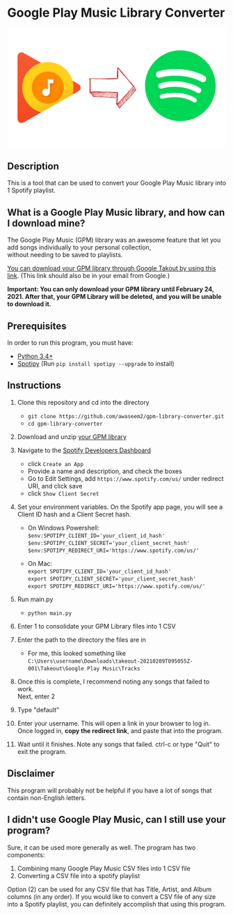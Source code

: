 # Google Play Music Library Converter

![icon](icon.png)

## Description

This is a tool that can be used to convert your Google Play Music library into 1 Spotify playlist.

## What is a Google Play Music library, and how can I download mine?

The Google Play Music (GPM) library was an awesome feature that let you add songs individually to your personal collection,  
without needing to be saved to playlists. 

[You can download your GPM library through Google Takout by using this link](https://takeout.google.com/settings/takeout/custom/play_music?gar=1). 
(This link should also be in your email from Google.)

**Important: You can only download your GPM library until February 24, 2021.
After that, your GPM Library will be deleted, and you will be unable to download it.**

## Prerequisites

In order to run this program, you must have:
- [Python 3.4+](https://www.python.org/downloads/)
- [Spotipy](https://spotipy.readthedocs.io/en/2.16.1/?highlight=spotify#installation) (Run `pip install spotipy --upgrade` to install)

## Instructions

1. Clone this repository and cd into the directory
    - `git clone https://github.com/awaseem2/gpm-library-converter.git`
    - `cd gpm-library-converter`

1. Download and unzip [your GPM library](https://takeout.google.com/settings/takeout/custom/play_music?gar=1)

2. Navigate to the [Spotify Developers Dashboard](https://developer.spotify.com/dashboard/applications)
    - click `Create an App`
    - Provide a name and description, and check the boxes
    - Go to Edit Settings, add `https://www.spotify.com/us/` under redirect URI, and click save
    - click `Show Client Secret`

3. Set your environment variables. On the Spotify app page, you will see a Client ID hash and a Client Secret hash.
    - On Windows Powershell:  
        `$env:SPOTIPY_CLIENT_ID='your_client_id_hash'`  
        `$env:SPOTIPY_CLIENT_SECRET='your_client_secret_hash'`  
        `$env:SPOTIPY_REDIRECT_URI='https://www.spotify.com/us/'`  

    - On Mac:  
        `export SPOTIPY_CLIENT_ID='your_client_id_hash'`  
        `export SPOTIPY_CLIENT_SECRET='your_client_secret_hash'`  
        `export SPOTIPY_REDIRECT_URI='https://www.spotify.com/us/'`  

4. Run main.py
    - `python main.py`

5. Enter 1 to consolidate your GPM Library files into 1 CSV

6. Enter the path to the directory the files are in
    - For me, this looked something like  
    `C:\Users\username\Downloads\takeout-20210209T095055Z-001\Takeout\Google Play Music\Tracks`

7. Once this is complete, I recommend noting any songs that failed to work.  
Next, enter 2

8. Type "default"

9. Enter your username. This will open a link in your browser to log in.  
Once logged in, **copy the redirect link**, and paste that into the program.

9. Wait until it finishes. Note any songs that failed. ctrl-c or type "Quit" to exit the program.

## Disclaimer

This program will probably not be helpful if you have a lot of songs that contain non-English letters.

## I didn't use Google Play Music, can I still use your program?

Sure, it can be used more generally as well. The program has two components:
1. Combining many Google Play Music CSV files into 1 CSV file
2. Converting a CSV file into a spotify playlist

Option (2) can be used for any CSV file that has Title, Artist, and Album columns (in any order).
If you would like to convert a CSV file of any size into a Spotify playlist, you can definitely
accomplish that using this program.
